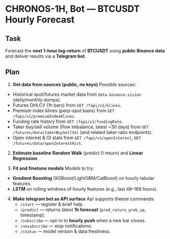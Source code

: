# CHRONOS-1H, Bot — BTCUSDT Hourly Forecast

## Task

Forecast the **next 1-hour log-return** of **BTCUSDT** using **public Binance data** and deliver results via a **Telegram bot**.

## Plan

1. **Get data from sources (public, no keys)**
  Possible sources:
  * Historical spot/futures market data from `data.binance.vision` (daily/monthly dumps).
  * Futures OHLCV (1h bars) from `GET /fapi/v1/klines`.
  * Premium index klines (perp–spot basis) from `GET /fapi/v1/premiumIndexKlines`.
  * Funding rate history from  `GET /fapi/v1/fundingRate`.
  * Taker buy/sell volume (flow imbalance, latest ~30 days) from `GET /futures/data/takerBuySellVol` (and related taker ratio endpoints).
  * Open interest & OI stats from `GET /fapi/v1/openInterest`, `GET /futures/data/openInterestHist`. 

2. **Estimate baseline**
**Random Walk** (predict 0 return) and **Linear Regression**.

3. **Fit and finetune models**
  Models to try:
  * **Gradient Boosting** (XGBoost/LightGBM/CatBoost) on hourly tabular features.
  * **LSTM** on rolling windows of hourly features (e.g., last 48–168 hours).

4. **Make telegram bot as API surface**
Api supports theese commands:
    * `/start` — register & brief help.
    * `/predict` — returns latest **1h forecast** (`pred_return`, `prob_up`, timestamp).
    * `/subscribe` — opt-in to **hourly push** when a new bar closes.
    * `/unsubscribe` — stop notifications.
    * `/status` — model version & data freshness.
